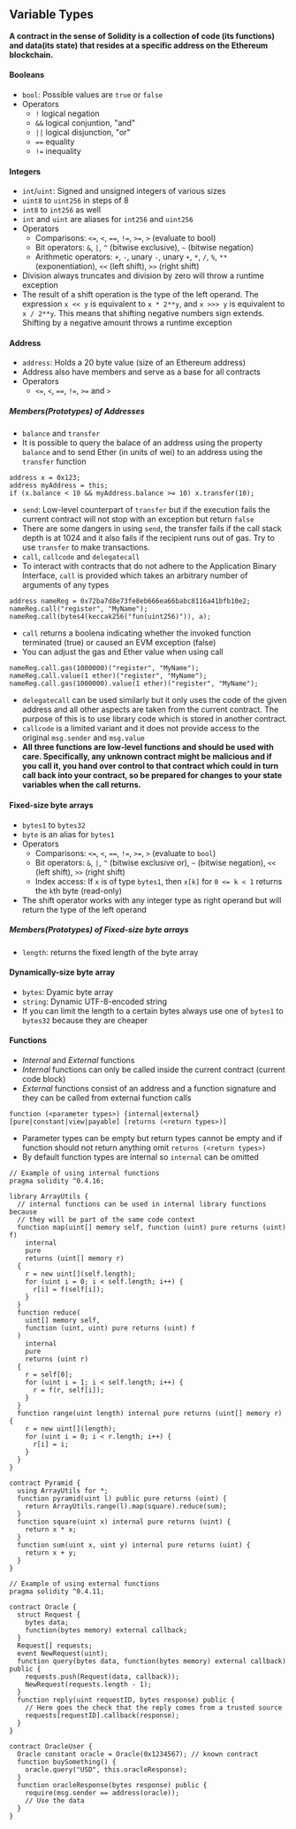 ## Variable Types

**A contract in the sense of Solidity is a collection of code (its functions) and data(its state) that resides at a specific address on the Ethereum blockchain.**

#### Booleans
- ```bool```: Possible values are ```true``` or ```false```
- Operators
  - ```!``` logical negation
  - ```&&``` logical conjuntion, "and"
  - ```||``` logical disjunction, "or"
  - ```==``` equality
  - ```!=``` inequality

#### Integers
- ```int```/```uint```: Signed and unsigned integers of various sizes
- ```uint8``` to ```uint256``` in steps of 8
- ```int8``` to ```int256``` as well
- ```int``` and ```uint``` are aliases for ```int256``` and ```uint256```
- Operators
  - Comparisons: ```<=```, ```<```, ```==```, ```!=```, ```>=```, ```>``` (evaluate to bool)
  - Bit operators: ```&```, ```|```, ```^``` (bitwise exclusive), ```~``` (bitwise negation)
  - Arithmetic operators: ```+```, ```-```, unary ```-```, unary ```+```, ```*```, ```/```, ```%```, ```**``` (exponentiation), ```<<``` (left shift), ```>>``` (right shift)
- Division always truncates and division by zero will throw a runtime exception
- The result of a shift operation is the type of the left operand. The expression ```x << y``` is equivalent to ```x * 2**y```, and ```x >>> y``` is equivalent to ```x / 2**y```. This means that shifting negative numbers sign extends. Shifting by a negative amount throws a runtime exception

#### Address
- ```address```: Holds a 20 byte value (size of an Ethereum address)
- Address also have members and serve as a base for all contracts
- Operators
  - ```<=```, ```<```, ```==```, ```!=```, ```>=``` and ```>```

##### Members(Prototypes) of Addresses
  - ```balance``` and ```transfer```
  - It is possible to query the balace of an address using the property ```balance``` and to send Ether (in units of wei) to an address using the ```transfer``` function
```
address x = 0x123;
address myAddress = this;
if (x.balance < 10 && myAddress.balance >= 10) x.transfer(10);
```
  - ```send```: Low-level counterpart of ```transfer``` but if the execution fails the current contract will not stop with an exception but return ```false```
  - There are some dangers in using ```send```, the transfer fails if the call stack depth is at 1024 and it also fails if the recipient runs out of gas. Try to use ```transfer``` to make transactions.
  - ```call```, ```callcode``` and ```delegatecall```
  - To interact with contracts that do not adhere to the Application Binary Interface, ```call``` is provided which takes an arbitrary number of arguments of any types
```
address nameReg = 0x72ba7d8e73fe8eb666ea66babc8116a41bfb10e2;
nameReg.call("register", "MyName");
nameReg.call(bytes4(keccak256("fun(uint256)")), a);
```
  - ```call``` returns a boolena indicating whether the invoked function terminated (true) or caused an EVM exception (false)
  - You can adjust the gas and Ether value when using call
```
nameReg.call.gas(1000000)("register", "MyName");
nameReg.call.value(1 ether)("register", "MyName");
nameReg.call.gas(1000000).value(1 ether)("register", "MyName");
```
  - ```delegatecall``` can be used similarly but it only uses the code of the given address and all other aspects are taken from the current contract. The purpose of this is to use library code which is stored in another contract.
  - ```callcode``` is a limited variant and it does not provide access to the original ```msg.sender``` and ```msg.value```
  - **All three functions are low-level functions and should be used with care. Specifically, any unknown contract might be malicious and if you call it, you hand over control to that contract which could in turn call back into your contract, so be prepared for changes to your state variables when the call returns.**

#### Fixed-size byte arrays
  - ```bytes1``` to ```bytes32```
  - ```byte``` is an alias for ```bytes1```
  - Operators
    - Comparisons: ```<=```, ```<```, ```==```, ```!=```, ```>=```, ```>``` (evaluate to ```bool```)
    - Bit operators: ```&```, ```|```, ```^``` (bitwise exclusive or), ```~``` (bitwise negation), ```<<``` (left shift), ```>>``` (right shift)
    - Index access: If ```x``` is of type ```bytes1```, then ```x[k]``` for ```0 <= k < 1``` returns the ```k```th byte (read-only)
  - The shift operator works with any integer type as right operand but will return the type of the left operand

##### Members(Prototypes) of Fixed-size byte arrays
  - ```length```: returns the fixed length of the byte array

#### Dynamically-size byte array
  - ```bytes```: Dyamic byte array
  - ```string```: Dynamic UTF-8-encoded string
  - If you can limit the length to a certain bytes always use one of ```bytes1``` to ```bytes32``` because they are cheaper

#### Functions
  - _Internal_ and _External_ functions
  - _Internal_ functions can only be called inside the current contract (current code block)
  - _External_ functions consist of an address and a function signature and they can be called from external function calls
```
function (<parameter types>) {internal|external} [pure|constant|view|payable] [returns (<return types>)]
```
  - Parameter types can be empty but return types cannot be empty and if function should not return anything omit ```returns (<return types>)```
  - By default function types are internal so ```internal``` can be omitted
```
// Example of using internal functions
pragma solidity ^0.4.16;

library ArrayUtils {
  // internal functions can be used in internal library functions because
  // they will be part of the same code context
  function map(uint[] memory self, function (uint) pure returns (uint) f)
    internal
    pure
    returns (uint[] memory r)
  {
    r = new uint[](self.length);
    for (uint i = 0; i < self.length; i++) {
      r[i] = f(self[i]);
    }
  }
  function reduce(
    uint[] memory self,
    function (uint, uint) pure returns (uint) f
  )
    internal
    pure
    returns (uint r)
  {
    r = self[0];
    for (uint i = 1; i < self.length; i++) {
      r = f(r, self[i]);
    }
  }
  function range(uint length) internal pure returns (uint[] memory r) {
    r = new uint[](length);
    for (uint i = 0; i < r.length; i++) {
      r[i] = i;
    }
  }
}

contract Pyramid {
  using ArrayUtils for *;
  function pyramid(uint l) public pure returns (uint) {
    return ArrayUtils.range(l).map(square).reduce(sum);
  }
  function square(uint x) internal pure returns (uint) {
    return x * x;
  }
  function sum(uint x, uint y) internal pure returns (uint) {
    return x + y;
  }
}
```
```
// Example of using external functions
pragma solidity ^0.4.11;

contract Oracle {
  struct Request {
    bytes data;
    function(bytes memory) external callback;
  }
  Request[] requests;
  event NewRequest(uint);
  function query(bytes data, function(bytes memory) external callback) public {
    requests.push(Request(data, callback));
    NewRequest(requests.length - 1);
  }
  function reply(uint requestID, bytes response) public {
    // Here goes the check that the reply comes from a trusted source
    requests[requestID].callback(response);
  }
}

contract OracleUser {
  Oracle constant oracle = Oracle(0x1234567); // known contract
  function buySomething() {
    oracle.query("USD", this.oracleResponse);
  }
  function oracleResponse(bytes response) public {
    require(msg.sender == address(oracle));
    // Use the data
  }
}
```

